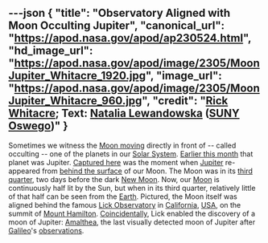 ---json
{
  "title": "Observatory Aligned with Moon Occulting Jupiter",
  "canonical_url": "https://apod.nasa.gov/apod/ap230524.html",
  "hd_image_url": "https://apod.nasa.gov/apod/image/2305/MoonJupiter_Whitacre_1920.jpg",
  "image_url": "https://apod.nasa.gov/apod/image/2305/MoonJupiter_Whitacre_960.jpg",
  "credit": "[Rick Whitacre](https://www.flickr.com/photos/ricoshanchez/); Text: [Natalia Lewandowska](https://www.oswego.edu/physics/natalia-lewandowska) ([SUNY Oswego](https://www.oswego.edu/physics/))"
}
---

Sometimes we witness the [Moon moving](https://moon.nasa.gov/moon-in-motion/moon-phases/) directly in front of -- called occulting -- one of the planets in our [Solar System](https://solarsystem.nasa.gov/solar-system/our-solar-system/overview/). [Earlier this month](https://www.facebook.com/media/set/?set=a.228700059858579&type=3) that planet was Jupiter. [Captured here](https://www.flickr.com/photos/ricoshanchez/52905094949/in/pool-apods/) was the moment when [Jupiter](https://solarsystem.nasa.gov/planets/jupiter/overview/) re-appeared from [behind the surface](https://apod.nasa.gov/apod/ap220227.html) of our Moon. The Moon was in its [third quarter](https://solarsystem.nasa.gov/moons/earths-moon/lunar-phases-and-eclipses/), two days before the dark [New Moon](https://apod.nasa.gov/apod/ap220725.html). Now, our [Moon](https://en.wikipedia.org/wiki/Moon) is continuously half lit by the Sun, but when in its third quarter, relatively little of that half can be seen from the [Earth](https://en.wikipedia.org/wiki/Earth). Pictured, the Moon itself was aligned behind the famous [Lick Observatory](https://www.lickobservatory.org/) in [California](https://en.wikipedia.org/wiki/California), [USA](https://en.wikipedia.org/wiki/United_States), on the summit of [Mount Hamilton](https://youtu.be/fbU2OUEkasc). [Coincidentally](https://i.pinimg.com/originals/d6/dc/8b/d6dc8b1771b697ff2992982482911274.jpg), Lick enabled the discovery of a moon of Jupiter: [Amalthea](https://solarsystem.nasa.gov/moons/jupiter-moons/amalthea/in-depth/), the last visually detected moon of Jupiter after [Galileo](https://www.rmg.co.uk/stories/topics/what-did-galileo-discover)'s [observations](https://solarsystem.nasa.gov/news/307/galileos-observations-of-the-moon-jupiter-venus-and-the-sun/).
